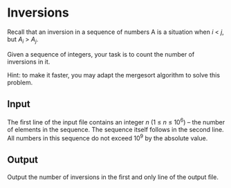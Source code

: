 # Inversions

Recall that an inversion in a sequence of numbers A is a situation when *i* < *j*, but *A<sub>i</sub>* > *A<sub>j</sub>*.

Given a sequence of integers, your task is to count the number of inversions in it.

Hint: to make it faster, you may adapt the mergesort algorithm to solve this problem.

## Input

The ﬁrst line of the input ﬁle contains an integer *n* (1 ≤ *n* ≤ 10<sup>6</sup>) – the number of elements in the sequence. The sequence itself follows in the second line. All numbers in this sequence do not exceed 10<sup>9</sup> by the absolute value.

## Output

Output the number of inversions in the ﬁrst and only line of the output ﬁle.
